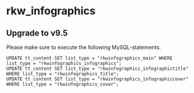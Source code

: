 # rkw_infographics
## Upgrade to v9.5
Please make sure to execute the following MySQL-statements.
```
UPDATE tt_content SET list_type = "rkwinfographics_main" WHERE list_type = "rkwinfographics_infographics";
UPDATE tt_content SET list_type = "rkwinfographics_infographictitle" WHERE list_type = "rkwinfographics_title";
UPDATE tt_content SET list_type = "rkwinfographics_infographiccover" WHERE list_type = "rkwinfographics_cover";
```
